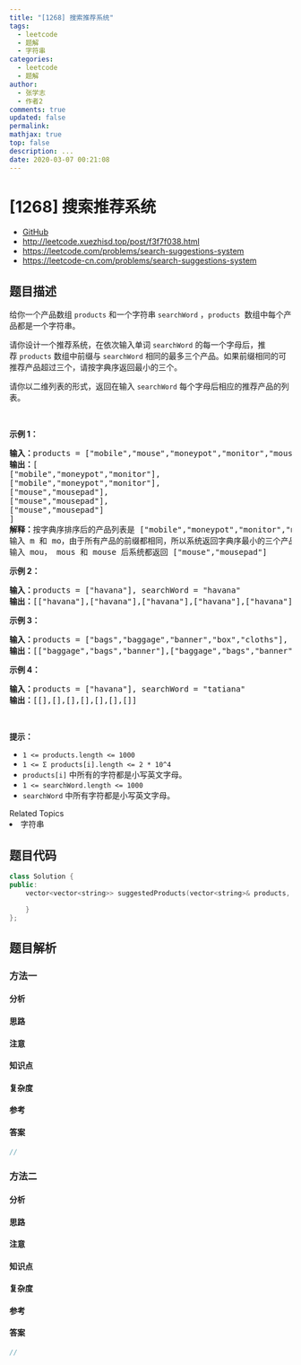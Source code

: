 ```yaml
---
title: "[1268] 搜索推荐系统"
tags:
  - leetcode
  - 题解
  - 字符串
categories:
  - leetcode
  - 题解
author:
  - 张学志
  - 作者2
comments: true
updated: false
permalink:
mathjax: true
top: false
description: ...
date: 2020-03-07 00:21:08
---
```



# [1268] 搜索推荐系统
* [GitHub](https://github.com/algoboy101/LeetCodeCrowdsource/tree/master/_posts/QA/%5B1268%5D%20%E6%90%9C%E7%B4%A2%E6%8E%A8%E8%8D%90%E7%B3%BB%E7%BB%9F.md)
* http://leetcode.xuezhisd.top/post/f3f7f038.html
* https://leetcode.com/problems/search-suggestions-system
* https://leetcode-cn.com/problems/search-suggestions-system


## 题目描述

<p>给你一个产品数组&nbsp;<code>products</code>&nbsp;和一个字符串&nbsp;<code>searchWord</code>&nbsp;，<code>products</code>&nbsp; 数组中每个产品都是一个字符串。</p>

<p>请你设计一个推荐系统，在依次输入单词&nbsp;<code>searchWord</code> 的每一个字母后，推荐&nbsp;<code>products</code> 数组中前缀与&nbsp;<code>searchWord</code> 相同的最多三个产品。如果前缀相同的可推荐产品超过三个，请按字典序返回最小的三个。</p>

<p>请你以二维列表的形式，返回在输入&nbsp;<code>searchWord</code>&nbsp;每个字母后相应的推荐产品的列表。</p>

<p>&nbsp;</p>

<p><strong>示例 1：</strong></p>

<pre><strong>输入：</strong>products = [&quot;mobile&quot;,&quot;mouse&quot;,&quot;moneypot&quot;,&quot;monitor&quot;,&quot;mousepad&quot;], searchWord = &quot;mouse&quot;
<strong>输出：</strong>[
[&quot;mobile&quot;,&quot;moneypot&quot;,&quot;monitor&quot;],
[&quot;mobile&quot;,&quot;moneypot&quot;,&quot;monitor&quot;],
[&quot;mouse&quot;,&quot;mousepad&quot;],
[&quot;mouse&quot;,&quot;mousepad&quot;],
[&quot;mouse&quot;,&quot;mousepad&quot;]
]
<strong>解释：</strong>按字典序排序后的产品列表是 [&quot;mobile&quot;,&quot;moneypot&quot;,&quot;monitor&quot;,&quot;mouse&quot;,&quot;mousepad&quot;]
输入 m 和 mo，由于所有产品的前缀都相同，所以系统返回字典序最小的三个产品 [&quot;mobile&quot;,&quot;moneypot&quot;,&quot;monitor&quot;]
输入 mou， mous 和 mouse 后系统都返回 [&quot;mouse&quot;,&quot;mousepad&quot;]
</pre>

<p><strong>示例 2：</strong></p>

<pre><strong>输入：</strong>products = [&quot;havana&quot;], searchWord = &quot;havana&quot;
<strong>输出：</strong>[[&quot;havana&quot;],[&quot;havana&quot;],[&quot;havana&quot;],[&quot;havana&quot;],[&quot;havana&quot;],[&quot;havana&quot;]]
</pre>

<p><strong>示例 3：</strong></p>

<pre><strong>输入：</strong>products = [&quot;bags&quot;,&quot;baggage&quot;,&quot;banner&quot;,&quot;box&quot;,&quot;cloths&quot;], searchWord = &quot;bags&quot;
<strong>输出：</strong>[[&quot;baggage&quot;,&quot;bags&quot;,&quot;banner&quot;],[&quot;baggage&quot;,&quot;bags&quot;,&quot;banner&quot;],[&quot;baggage&quot;,&quot;bags&quot;],[&quot;bags&quot;]]
</pre>

<p><strong>示例 4：</strong></p>

<pre><strong>输入：</strong>products = [&quot;havana&quot;], searchWord = &quot;tatiana&quot;
<strong>输出：</strong>[[],[],[],[],[],[],[]]
</pre>

<p>&nbsp;</p>

<p><strong>提示：</strong></p>

<ul>
	<li><code>1 &lt;= products.length &lt;= 1000</code></li>
	<li><code>1 &lt;= &Sigma; products[i].length &lt;= 2 * 10^4</code></li>
	<li><code>products[i]</code>&nbsp;中所有的字符都是小写英文字母。</li>
	<li><code>1 &lt;= searchWord.length &lt;= 1000</code></li>
	<li><code>searchWord</code>&nbsp;中所有字符都是小写英文字母。</li>
</ul>
<div><div>Related Topics</div><div><li>字符串</li></div></div>


## 题目代码

```cpp
class Solution {
public:
    vector<vector<string>> suggestedProducts(vector<string>& products, string searchWord) {

    }
};
```


## 题目解析


### 方法一

#### 分析

#### 思路

#### 注意

#### 知识点

#### 复杂度

#### 参考

#### 答案

```cpp
//
```


### 方法二

#### 分析

#### 思路

#### 注意

#### 知识点

#### 复杂度

#### 参考

#### 答案

```cpp
//
```


